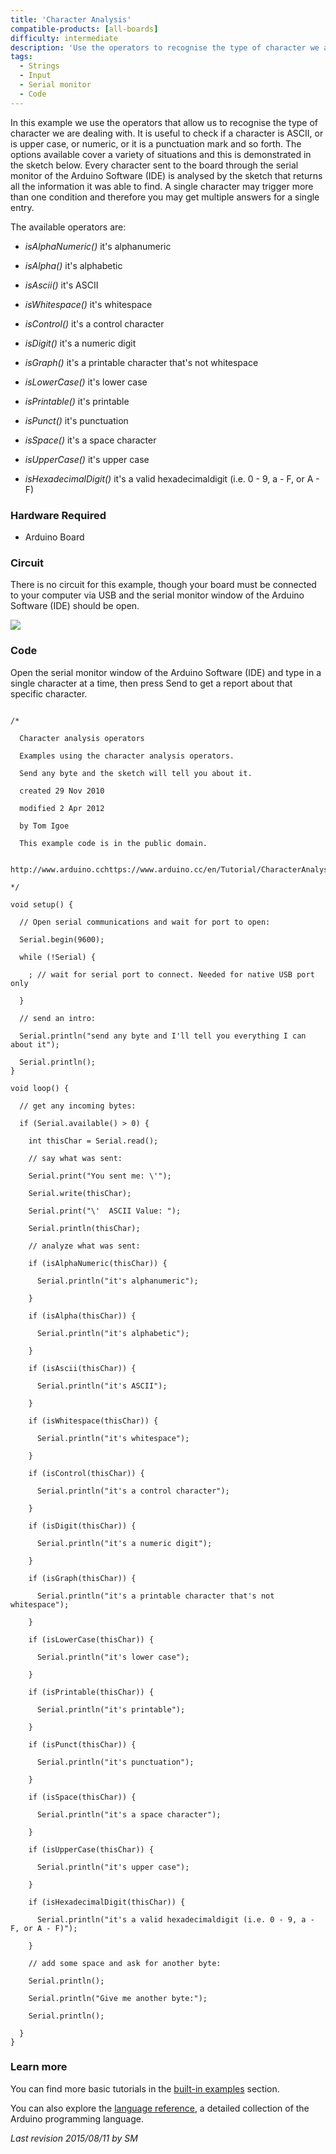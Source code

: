 ```yaml
---
title: 'Character Analysis'
compatible-products: [all-boards]
difficulty: intermediate
description: 'Use the operators to recognise the type of character we are dealing with.'
tags: 
  - Strings
  - Input
  - Serial monitor
  - Code
---
```


In this example we use the operators that allow us to recognise the type of character we are dealing with. It is useful to check if a character is  ASCII, or is upper case, or numeric, or it is a punctuation mark and so forth. The options available cover a variety of situations and this is demonstrated in the sketch below. Every character sent to the board through the serial monitor of the Arduino Software (IDE) is analysed by the sketch that returns all the information it was able to find.  A single character may trigger more than one condition and therefore you may get multiple answers for a single entry.

The available operators are:

- *isAlphaNumeric()*
 it's alphanumeric

- *isAlpha()*
 it's alphabetic

- *isAscii()*
 it's ASCII

- *isWhitespace()*
 it's whitespace

- *isControl()*
 it's a control character

- *isDigit()*
 it's a numeric digit

- *isGraph()*
 it's a printable character that's not whitespace

- *isLowerCase()*
 it's lower case

- *isPrintable()*
 it's printable

- *isPunct()*
 it's punctuation

- *isSpace()*
 it's a space character

- *isUpperCase()*
 it's upper case

- *isHexadecimalDigit()*
 it's a valid hexadecimaldigit (i.e. 0 - 9, a - F, or A - F)

### Hardware Required

- Arduino Board

### Circuit

There is no circuit for this example, though your board must be connected to your computer via USB and the serial monitor window of the Arduino Software (IDE) should be open.

![](assets/circuit.png)


### Code

Open the serial monitor window of the Arduino Software (IDE) and type in a single character at a time, then press Send to get a report about that specific character.

```arduino

/*

  Character analysis operators

  Examples using the character analysis operators.

  Send any byte and the sketch will tell you about it.

  created 29 Nov 2010

  modified 2 Apr 2012

  by Tom Igoe

  This example code is in the public domain.

  http://www.arduino.cchttps://www.arduino.cc/en/Tutorial/CharacterAnalysis

*/

void setup() {

  // Open serial communications and wait for port to open:

  Serial.begin(9600);

  while (!Serial) {

    ; // wait for serial port to connect. Needed for native USB port only

  }

  // send an intro:

  Serial.println("send any byte and I'll tell you everything I can about it");

  Serial.println();
}

void loop() {

  // get any incoming bytes:

  if (Serial.available() > 0) {

    int thisChar = Serial.read();

    // say what was sent:

    Serial.print("You sent me: \'");

    Serial.write(thisChar);

    Serial.print("\'  ASCII Value: ");

    Serial.println(thisChar);

    // analyze what was sent:

    if (isAlphaNumeric(thisChar)) {

      Serial.println("it's alphanumeric");

    }

    if (isAlpha(thisChar)) {

      Serial.println("it's alphabetic");

    }

    if (isAscii(thisChar)) {

      Serial.println("it's ASCII");

    }

    if (isWhitespace(thisChar)) {

      Serial.println("it's whitespace");

    }

    if (isControl(thisChar)) {

      Serial.println("it's a control character");

    }

    if (isDigit(thisChar)) {

      Serial.println("it's a numeric digit");

    }

    if (isGraph(thisChar)) {

      Serial.println("it's a printable character that's not whitespace");

    }

    if (isLowerCase(thisChar)) {

      Serial.println("it's lower case");

    }

    if (isPrintable(thisChar)) {

      Serial.println("it's printable");

    }

    if (isPunct(thisChar)) {

      Serial.println("it's punctuation");

    }

    if (isSpace(thisChar)) {

      Serial.println("it's a space character");

    }

    if (isUpperCase(thisChar)) {

      Serial.println("it's upper case");

    }

    if (isHexadecimalDigit(thisChar)) {

      Serial.println("it's a valid hexadecimaldigit (i.e. 0 - 9, a - F, or A - F)");

    }

    // add some space and ask for another byte:

    Serial.println();

    Serial.println("Give me another byte:");

    Serial.println();

  }
}
```

### Learn more

You can find more basic tutorials in the [built-in examples](/built-in-examples) section.

You can also explore the [language reference](https://www.arduino.cc/reference/en/), a detailed collection of the Arduino programming language.

*Last revision 2015/08/11 by SM*
